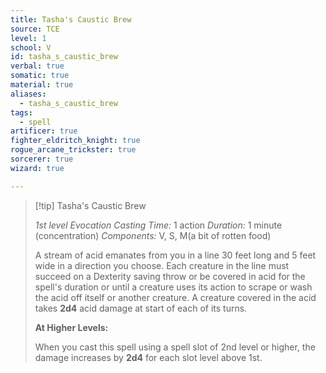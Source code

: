 ```yaml
---
title: Tasha's Caustic Brew
source: TCE
level: 1
school: V
id: tasha_s_caustic_brew
verbal: true
somatic: true
material: true
aliases:
  - tasha_s_caustic_brew
tags:
  - spell
artificer: true
fighter_eldritch_knight: true
rogue_arcane_trickster: true
sorcerer: true
wizard: true

---
```

>[!tip] Tasha's Caustic Brew
>
> *1st level Evocation*
> *Casting Time:* 1 action
> *Duration:* 1 minute (concentration)
> *Components:* V, S, M(a bit of rotten food)
>
>A stream of acid emanates from you in a line 30 feet long and 5 feet wide in a direction you choose. Each creature in the line must succeed on a Dexterity saving throw or be covered in acid for the spell's duration or until a creature uses its action to scrape or wash the acid off itself or another creature. A creature covered in the acid takes **2d4** acid damage at start of each of its turns.
>
>**At Higher Levels:**
>
>When you cast this spell using a spell slot of 2nd level or higher, the damage increases by **2d4** for each slot level above 1st.
>

